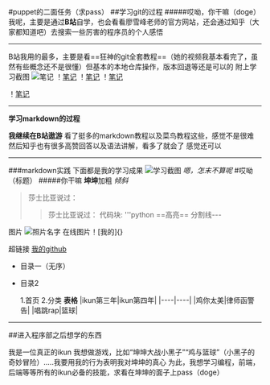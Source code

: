  #puppet的二面任务（求pass）
 ##学习git的过程
#####哎呦，你干嘛（doge）
我呢，主要是通过**B站**自学，也会看看廖雪峰老师的官方网站，还会通过知乎（大家都知道吧）去搜索一些厉害的程序员的个人感悟
- - - 
 B站我用的最多，主要是看==狂神的git全套教程==（她的视频我基本看完了，虽然有些概念还不是很懂）但基本的本地仓库操作，版本回退等还是可以的
 附上学习截图
 ![笔记]("C:\Users\25225\Desktop\图片\图1.jpg")
 ！[笔记]("C:\Users\25225\Desktop\图片\图2.jpg")
 ！[笔记]("C:\Users\25225\Desktop\图片\图3.jpg")
 ！[笔记]("C:\Users\25225\Desktop\图片\图4.jpg")
 
 ！[笔记]("C:\Users\25225\Desktop\图片\图5.jpg")

---
 **学习markdown的过程**

 **我继续在B站遨游**
 看了挺多的markdown教程以及菜鸟教程这些，感觉不是很难
 然后知乎也有很多高赞回答以及语法讲解，看多了就会了
 感觉还可以

---
 ###markdown实践
 下面都是我的学习成果
 ![学习截图]("C:\Users\25225\Desktop\图片\IMG_20220924_104422.jpg")
*嗯，怎末不算呢*
 #哎呦（标题）
#####你干嘛
**坤坤**加粗
*倾斜*
>莎士比亚说过：
>>莎士比亚说过：
代码块:   '''python
==高亮==
分割线---

图片  ![照片名字]("C:\Users\25225\Desktop\坤坤\lufe.webp")
在线图片！[我的]{}

超链接
[我的github](https://github.com/)

- 目录一（无序）
- 目录2
  
  1.首页
  2.分类
  **表格**
  |ikun第三年|ikun第四年|
  |----|----|
  |鸡你太美|律师函警告|
  |唱跳rap|篮球|
---
  ##进入程序部之后想学的东西

  我是一位真正的ikun
  我想做游戏，比如“坤坤大战小黑子”“鸡与篮球”（小黑子的奇妙冒险）.....我要用我的行为表明我对坤坤的真心
  为此，我想学习编程，前端，后端等等所有的ikun必备的技能，求看在坤坤的面子上pass（doge）
  